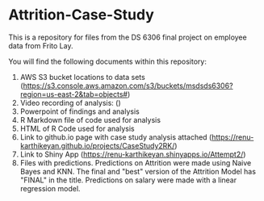 # Attrition-Case-Study
This is a repository for files from the DS 6306 final project on employee data from Frito Lay.

You will find the following documents within this repository:
1. AWS S3 bucket locations to data sets (https://s3.console.aws.amazon.com/s3/buckets/msdsds6306?region=us-east-2&tab=objects#)
2. Video recording of analysis: () 
3. Powerpoint of findings and analysis
4. R Markdown file of code used for analysis
5. HTML of R Code used for analysis
6. Link to github.io page with case study analysis attached (https://renu-karthikeyan.github.io/projects/CaseStudy2RK/)
7. Link to Shiny App (https://renu-karthikeyan.shinyapps.io/Attempt2/)
8. Files with predictions. Predictions on Attrition were made using Naive Bayes and KNN. The final and "best" version of the Attrition Model has "FINAL" in the title. Predictions on salary were made with a linear regression model. 

